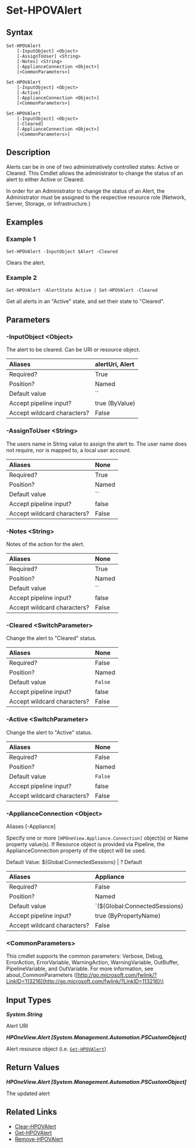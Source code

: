 ﻿---
description: Change status of an alert.
---

# Set-HPOVAlert

## Syntax

```text
Set-HPOVAlert
    [-InputObject] <Object>
    [-AssignToUser] <String>
    [-Notes] <String>
    [-ApplianceConnection <Object>]
    [<CommonParameters>]
```

```text
Set-HPOVAlert
    [-InputObject] <Object>
    [-Active]
    [-ApplianceConnection <Object>]
    [<CommonParameters>]
```

```text
Set-HPOVAlert
    [-InputObject] <Object>
    [-Cleared]
    [-ApplianceConnection <Object>]
    [<CommonParameters>]
```

## Description

Alerts can be in one of two administratively controlled states: Active or Cleared.  This Cmdlet allows the administrator to change the status of an alert to either Active or Cleared.

In order for an Administrator to change the status of an Alert, the Administrator must be assigned to the respective resource role (Network, Server, Storage, or Infrastructure.)

## Examples

###  Example 1 

```text
Set-HPOVAlert -InputObject $Alert -Cleared

```

Clears the alert.

###  Example 2 

```text
Get-HPOVAlert -AlertState Active | Set-HPOVAlert -Cleared

```

Get all alerts in an "Active" state, and set their state to "Cleared".

## Parameters

### -InputObject &lt;Object&gt;

The alert to be cleared.  Can be URI or resource object.

| Aliases | alertUri, Alert |
| :--- | :--- |
| Required? | True |
| Position? | Named |
| Default value | `` |
| Accept pipeline input? | true (ByValue) |
| Accept wildcard characters? | False |

### -AssignToUser &lt;String&gt;

The users name in String value to assign the alert to.  The user name does not require, nor is mapped to, a local user account.

| Aliases | None |
| :--- | :--- |
| Required? | True |
| Position? | Named |
| Default value | `` |
| Accept pipeline input? | false |
| Accept wildcard characters? | False |

### -Notes &lt;String&gt;

Notes of the action for the alert.

| Aliases | None |
| :--- | :--- |
| Required? | True |
| Position? | Named |
| Default value | `` |
| Accept pipeline input? | false |
| Accept wildcard characters? | False |

### -Cleared &lt;SwitchParameter&gt;

Change the alert to "Cleared" status.

| Aliases | None |
| :--- | :--- |
| Required? | False |
| Position? | Named |
| Default value | `False` |
| Accept pipeline input? | false |
| Accept wildcard characters? | False |

### -Active &lt;SwitchParameter&gt;

Change the alert to "Active" status.

| Aliases | None |
| :--- | :--- |
| Required? | False |
| Position? | Named |
| Default value | `False` |
| Accept pipeline input? | false |
| Accept wildcard characters? | False |

### -ApplianceConnection &lt;Object&gt;

Aliases [-Appliance]

Specify one or more `[HPOneView.Appliance.Connection]` object(s) or Name property value(s). If Resource object is provided via Pipeline, the ApplianceConnection property of the object will be used.

Default Value: ${Global:ConnectedSessions} | ? Default

| Aliases | Appliance |
| :--- | :--- |
| Required? | False |
| Position? | Named |
| Default value | `(${Global:ConnectedSessions} | ? Default)` |
| Accept pipeline input? | true (ByPropertyName) |
| Accept wildcard characters? | False |

### &lt;CommonParameters&gt;

This cmdlet supports the common parameters: Verbose, Debug, ErrorAction, ErrorVariable, WarningAction, WarningVariable, OutBuffer, PipelineVariable, and OutVariable. For more information, see about\_CommonParameters \([http://go.microsoft.com/fwlink/?LinkID=113216](http://go.microsoft.com/fwlink/?LinkID=113216)\)

## Input Types

_**System.String**_

Alert URI

_**HPOneView.Alert [System.Management.Automation.PSCustomObject]**_

Alert resource object (i.e. [`Get-HPOVAlert`](get-hpovalert.md))

## Return Values

_**HPOneView.Alert [System.Management.Automation.PSCustomObject]**_

The updated alert

## Related Links

* [Clear-HPOVAlert](clear-hpovalert.md)
* [Get-HPOVAlert](get-hpovalert.md)
* [Remove-HPOVAlert](remove-hpovalert.md)
